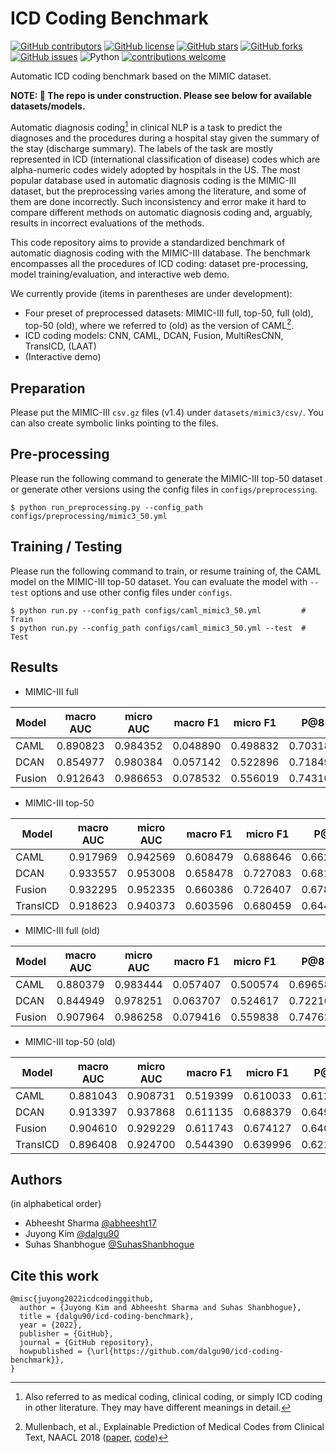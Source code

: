 # ICD Coding Benchmark

[![GitHub contributors](https://img.shields.io/github/contributors/dalgu90/icd-coding-benchmark)](https://github.com/dalgu90/icd-coding-benchmark/graphs/contributors)
[![GitHub license](https://img.shields.io/github/license/dalgu90/icd-coding-benchmark)](https://github.com/dalgu90/icd-coding-benchmark/blob/main/LICENSE)
[![GitHub stars](https://img.shields.io/github/stars/dalgu90/icd-coding-benchmark)](https://github.com/dalgu90/icd-coding-benchmark/stargazers)
[![GitHub forks](https://img.shields.io/github/forks/dalgu90/icd-coding-benchmark)](https://github.com/dalgu90/icd-coding-benchmark/network)
[![GitHub issues](https://img.shields.io/github/issues/dalgu90/icd-coding-benchmark)](https://github.com/dalgu90/icd-coding-benchmark/issues)
![Python](https://img.shields.io/badge/python-v3.7.0+-success.svg)
[![contributions welcome](https://img.shields.io/badge/contributions-welcome-brightgreen.svg?style=flat)](https://github.com/dalgu90/icd-coding-benchmark/issues)


Automatic ICD coding benchmark based on the MIMIC dataset.

**NOTE: 🚧 The repo is under construction. Please see below for available datasets/models.**

Automatic diagnosis coding[^1] in clinical NLP is a task to predict the diagnoses and the procedures during a hospital stay given the summary of the stay (discharge summary).
The labels of the task are mostly represented in ICD (international classification of disease) codes which are alpha-numeric codes widely adopted by hospitals in the US.
The most popular database used in automatic diagnosis coding is the MIMIC-III dataset, but the preprocessing varies among the literature, and some of them are done incorrectly.
Such inconsistency and error make it hard to compare different methods on automatic diagnosis coding and, arguably, results in incorrect evaluations of the methods.

This code repository aims to provide a standardized benchmark of automatic diagnosis coding with the MIMIC-III database.
The benchmark encompasses all the procedures of ICD coding: dataset pre-processing, model training/evaluation, and interactive web demo.

We currently provide (items in parentheses are under development):
- Four preset of preprocessed datasets: MIMIC-III full, top-50, full (old), top-50 (old), where we referred to (old) as the version of CAML[^2].
- ICD coding models: CNN, CAML, DCAN, Fusion, MultiResCNN, TransICD, (LAAT)
- (Interactive demo)


## Preparation
Please put the MIMIC-III `csv.gz` files (v1.4) under `datasets/mimic3/csv/`. You can also create symbolic links pointing to the files.


## Pre-processing
Please run the following command to generate the MIMIC-III top-50 dataset or generate other versions using the config files in `configs/preprocessing`.
```
$ python run_preprocessing.py --config_path configs/preprocessing/mimic3_50.yml
```


## Training / Testing
Please run the following command to train, or resume training of, the CAML model on the MIMIC-III top-50 dataset. You can evaluate the model with `--test` options and use other config files under `configs`.
```
$ python run.py --config_path configs/caml_mimic3_50.yml         # Train
$ python run.py --config_path configs/caml_mimic3_50.yml --test  # Test
```


## Results
- MIMIC-III full

| Model        | macro AUC | micro AUC | macro F1 | micro F1 | P@8      | P@15     |
|--------------|-----------|-----------|----------|----------|----------|----------|
| CAML         | 0.890823  | 0.984352  | 0.048890 | 0.498832 | 0.703181 | 0.553875 |
| DCAN         | 0.854977  | 0.980384  | 0.057142 | 0.522896 | 0.718491 | 0.568149 |
| Fusion       | 0.912643  | 0.986653  | 0.078532 | 0.556019 | 0.743105 | 0.588988 |

- MIMIC-III top-50

| Model        | macro AUC | micro AUC | macro F1 | micro F1 | P@5      |
|--------------|-----------|-----------|----------|----------|----------|
| CAML         | 0.917969  | 0.942569  | 0.608479 | 0.688646 | 0.662709 |
| DCAN         | 0.933557  | 0.953008  | 0.658478 | 0.727083 | 0.681014 |
| Fusion       | 0.932295  | 0.952335  | 0.660386 | 0.726407 | 0.678726 |
| TransICD     | 0.918623  | 0.940373  | 0.603596 | 0.680459 | 0.644898 |

- MIMIC-III full (old)

| Model        | macro AUC | micro AUC | macro F1 | micro F1 | P@8      | P@15     |
|--------------|-----------|-----------|----------|----------|----------|----------|
| CAML         | 0.880379  | 0.983444  | 0.057407 | 0.500574 | 0.696582 | 0.546777 |
| DCAN         | 0.844949  | 0.978251  | 0.063707 | 0.524617 | 0.722160 | 0.570087 |
| Fusion       | 0.907964  | 0.986258  | 0.079416 | 0.559838 | 0.747628 | 0.591281 |

- MIMIC-III top-50 (old)

| Model        | macro AUC | micro AUC | macro F1 | micro F1 | P@5      |
|--------------|-----------|-----------|----------|----------|----------|
| CAML         | 0.881043  | 0.908731  | 0.519399 | 0.610033 | 0.612955 |
| DCAN         | 0.913397  | 0.937868  | 0.611135 | 0.688379 | 0.649393 |
| Fusion       | 0.904610  | 0.929229  | 0.611743 | 0.674127 | 0.640023 |
| TransICD     | 0.896408  | 0.924700  | 0.544390 | 0.639996 | 0.621862 |


## Authors
(in alphabetical order)
- Abheesht Sharma [@abheesht17](https://github.com/abheesht17)
- Juyong Kim [@dalgu90](https://github.com/dalgu90)
- Suhas Shanbhogue [@SuhasShanbhogue](https://github.com/SuhasShanbhogue)


## Cite this work
```
@misc{juyong2022icdcodinggithub,
  author = {Juyong Kim and Abheesht Sharma and Suhas Shanbhogue},
  title = {dalgu90/icd-coding-benchmark},
  year = {2022},
  publisher = {GitHub},
  journal = {GitHub repository},
  howpublished = {\url{https://github.com/dalgu90/icd-coding-benchmark}},
}
```

[^1]: Also referred to as medical coding, clinical coding, or simply ICD coding in other literature. They may have different meanings in detail.
[^2]: Mullenbach, et al., Explainable Prediction of Medical Codes from Clinical Text, NAACL 2018 ([paper](https://arxiv.org/abs/1802.05695), [code](https://github.com/jamesmullenbach/caml-mimic))

